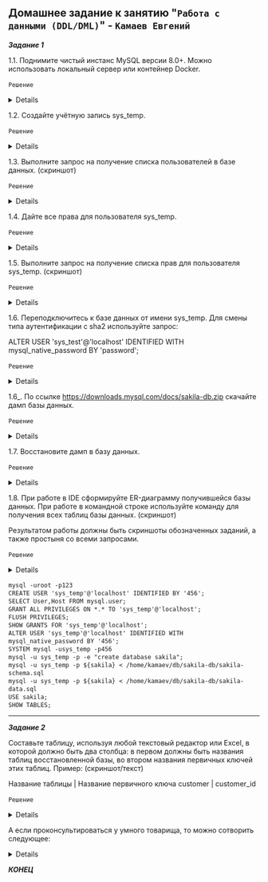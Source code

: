 ## Домашнее задание к занятию "`Работа с данными (DDL/DML)`" - `Камаев Евгений`

***Задание 1***

1.1. Поднимите чистый инстанс MySQL версии 8.0+. Можно использовать локальный сервер или контейнер Docker.


`Решение`

<details>
   
![Screnshot](https://github.com/7Evgen7/Netology/blob/main/JPG/12_02_SDBSQL/12_02_1_1.jpg)
   
</details>


1.2. Создайте учётную запись sys_temp.


`Решение`

<details>
   
![Screnshot](https://github.com/7Evgen7/Netology/blob/main/JPG/12_02_SDBSQL/12_02_1_2.jpg)
   
</details>


1.3. Выполните запрос на получение списка пользователей в базе данных. (скриншот)


`Решение`

<details>
   
![Screnshot](https://github.com/7Evgen7/Netology/blob/main/JPG/12_02_SDBSQL/12_02_1_3.jpg)
   
</details>


1.4. Дайте все права для пользователя sys_temp.


`Решение`

<details>
   
![Screnshot](https://github.com/7Evgen7/Netology/blob/main/JPG/12_02_SDBSQL/12_02_1_4.jpg)
   
</details>


1.5. Выполните запрос на получение списка прав для пользователя sys_temp. (скриншот)


`Решение`

<details>
   
![Screnshot](https://github.com/7Evgen7/Netology/blob/main/JPG/12_02_SDBSQL/12_02_1_5.jpg)
   
</details>


1.6. Переподключитесь к базе данных от имени sys_temp.
Для смены типа аутентификации с sha2 используйте запрос:

ALTER USER 'sys_test'@'localhost' IDENTIFIED WITH mysql_native_password BY 'password';


`Решение`

<details>
   
![Screnshot](https://github.com/7Evgen7/Netology/blob/main/JPG/12_02_SDBSQL/12_02_1_6.jpg)
   
</details>


1.6_. По ссылке https://downloads.mysql.com/docs/sakila-db.zip скачайте дамп базы данных.


`Решение`

<details>
   
![Screnshot](https://github.com/7Evgen7/Netology/blob/main/JPG/12_02_SDBSQL/12_02_1_6_.jpg)
   
</details>


1.7. Восстановите дамп в базу данных.

`Решение`

<details>
   
![Screnshot](https://github.com/7Evgen7/Netology/blob/main/JPG/12_02_SDBSQL/12_02_1_7.jpg)
   
</details>


1.8. При работе в IDE сформируйте ER-диаграмму получившейся базы данных. При работе в командной строке используйте команду для получения всех таблиц базы данных. (скриншот)

Результатом работы должны быть скриншоты обозначенных заданий, а также простыня со всеми запросами.


`Решение`

<details>
   
![Screnshot](https://github.com/7Evgen7/Netology/blob/main/JPG/12_02_SDBSQL/12_02_1_8.jpg)
   
</details>


```
mysql -uroot -p123
CREATE USER 'sys_temp'@'localhost' IDENTIFIED BY '456';
SELECT User,Host FROM mysql.user;
GRANT ALL PRIVILEGES ON *.* TO 'sys_temp'@'localhost';
FLUSH PRIVILEGES;
SHOW GRANTS FOR 'sys_temp'@'localhost';
ALTER USER 'sys_temp'@'localhost' IDENTIFIED WITH mysql_native_password BY '456';
SYSTEM mysql -usys_temp -p456
mysql -u sys_temp -p -e "create database sakila";
mysql -u sys_temp -p ${sakila} < /home/kamaev/db/sakila-db/sakila-schema.sql
mysql -u sys_temp -p ${sakila} < /home/kamaev/db/sakila-db/sakila-data.sql
USE sakila;
SHOW TABLES;
```

---

***Задание 2***

Составьте таблицу, используя любой текстовый редактор или Excel, в которой должно быть два столбца: в первом должны быть названия таблиц восстановленной базы, во втором названия первичных ключей этих таблиц. Пример: (скриншот/текст)

Название таблицы | Название первичного ключа
customer         | customer_id


`Решение`

<details>
   
![Screnshot](https://github.com/7Evgen7/Netology/blob/main/JPG/12_02_SDBSQL/12_02_2.jpg)
   
</details>


А если проконсультироваться у умного товарища, то можно сотворить следующее:


<details>
   
![Screnshot](https://github.com/7Evgen7/Netology/blob/main/JPG/12_02_SDBSQL/12_02_2_.jpg)
![Screnshot](https://github.com/7Evgen7/Netology/blob/main/JPG/12_02_SDBSQL/12_02_2__.jpg)
   
</details>


***КОНЕЦ***
